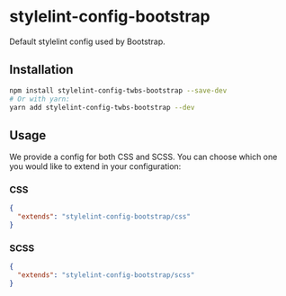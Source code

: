 # stylelint-config-bootstrap

Default stylelint config used by Bootstrap.

## Installation

```bash
npm install stylelint-config-twbs-bootstrap --save-dev
# Or with yarn:
yarn add stylelint-config-twbs-bootstrap --dev
```

## Usage

We provide a config for both CSS and SCSS. You can choose which one you would like to extend in your configuration:

### CSS

```json
{
  "extends": "stylelint-config-bootstrap/css"
}
```

### SCSS

```json
{
  "extends": "stylelint-config-bootstrap/scss"
}
```
